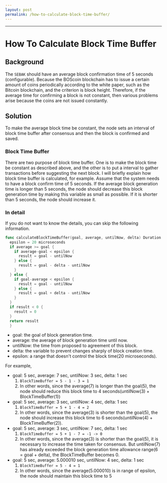 ```yaml
---
layout: post
permalink: /how-to-calculate-block-time-buffer/
---
```

---
# How To Calculate Block Time Buffer

## Background
The `SEBAK` should have an average block confirmation time of 5 seconds (configurable). Because the BOScoin blockchain has to issue a certain amount of coins periodically according to the white paper, such as the Bitcoin blockchain, and the criterion is block height. Therefore, if the average time for confirming a block is not constant, then various problems arise because the coins are not issued constantly.

## Solution
To make the average block time be constant, the node sets an interval of block time buffer after consensus and then the block is confirmed and saved.

### Block Time Buffer
There are two purpose of block time buffer. One is to make the block time be constant as described above, and the other is to put a interval to gather transactions before suggesting the next block.
I will briefly explain how block time buffer is calculated, for example.
Assume that the system needs to have a block confirm time of 5 seconds. If the average block generation time is longer than 5 seconds, the node should decrease this block generation time by making this variable as small as possible. If it is shorter than 5 seconds, the node should increase it.

### In detail
If you do not want to know the details, you can skip the following information.
```go
func calculateBlockTimeBuffer(goal, average, untilNow, delta) Duration {
  epsilon = 20 microseconds
  if average >= goal {
    if average-goal < epsilon {
      result = goal - untilNow
    } else {
      result = goal - delta - untilNow
    }
  } else {
    if goal-average < epsilon {
      result = goal - untilNow
    } else {
      result = goal + delta - untilNow
    }
  }
  if result < 0 {
    result = 0
  }
  return result
  }
```
* goal: the goal of block generation time.
* average: the average of block generation time until now.
* untilNow: the time from proposed to agreement of this block.
* delta: the variable to prevent changes sharply of block creation time.
* epsilon: a range that doesn't control the block time(20 microseconds).

For example,
* goal: 5 sec, average: 7 sec, untilNow: 3 sec, delta: 1 sec
   1. `BlockTimeBuffer = 5 - 1 - 3 = 1`
   1. In other words, since the average(7) is longer than the goal(5), the node should reduce this block time to 4 
   seconds(untilNow(3) + BlockTimeBuffer(1))
* goal: 5 sec, average: 3 sec, untilNow: 4 sec, delta: 1 sec
   1. `BlockTimeBuffer = 5 + 1 - 4 = 2`
   1. In other words, since the average(3) is shorter than the goal(5), the node should increase this block time to 6 seconds(untilNow(4) + BlockTimeBuffer(2)).
* goal: 5 sec, average: 3 sec, untilNow: 7 sec, delta: 1 sec
   1. `BlockTimeBuffer = 5 + 1 - 7 = -1 -> 0`
   1. In other words, since the average(3) is shorter than the goal(5), it is necessary to increase the time taken for consensus. But untilNow(7) has already exceeded the block generation time allowance range(6 = goal + delta), the BlockTimeBuffer becomes 0.
* goal: 5 sec, average: 5.000010 sec, untilNow: 4 sec, delta: 1 sec
   1. `BlockTimeBuffer = 5 - 4 = 1`
   1. In other words, since the average(5.000010) is in range of epsilon, the node should maintain this block time to 5
